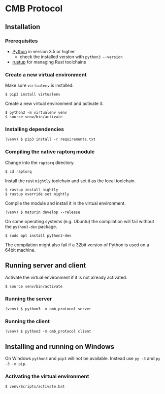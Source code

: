 # CMB Protocol
## Installation
### Prerequisites
- [Python](https://www.python.org/downloads/) in version 3.5 or higher
  - check the installed version with `python3 --version`
- [rustup](https://rustup.rs/) for managing Rust toolchains

### Create a new virtual environment
Make sure `virtualenv` is installed.
```
$ pip3 install virtualenv
```

Create a new virtual environment and activate it.
```
$ python3 -m virtualenv venv
$ source venv/bin/activate
```

### Installing dependencies
```
(venv) $ pip3 install -r requirements.txt
```

### Compiling the native raptorq module
Change into the `raptorq` directory.
```
$ cd raptorq
```

Install the rust `nightly` toolchain and set it as the local toolchain.
```
$ rustup install nightly
$ rustup override set nightly
```

Compile the module and install it in the virtual environment.
```
(venv) $ maturin develop --release
```

On some operating systems (e.g. Ubuntu) the compilation will fail without the `python3-dev` package.
```
$ sudo apt install python3-dev
```

The compilation might also fail if a 32bit version of Python is used on a 64bit machine.

## Running server and client
Activate the virtual environment if it is not already activated.
```
$ source venv/bin/activate
```

### Running the server
```
(venv) $ python3 -m cmb_protocol server
```

### Running the client
```
(venv) $ python3 -m cmb_protocol client
```

## Installing and running on Windows
On Windows `python3` and `pip3` will not be available.
Instead use `py -3` and `py -3 -m pip`.

### Activating the virtual environment
```
$ venv/Scripts/activate.bat
```
 